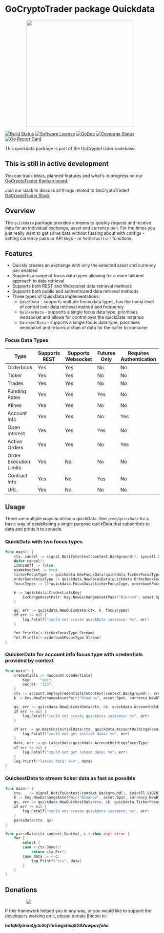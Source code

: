 # GoCryptoTrader package Quickdata

<img src="/common/gctlogo.png?raw=true" width="350px" height="350px" hspace="70">


[![Build Status](https://github.com/thrasher-corp/gocryptotrader/actions/workflows/tests.yml/badge.svg?branch=master)](https://github.com/thrasher-corp/gocryptotrader/actions/workflows/tests.yml)
[![Software License](https://img.shields.io/badge/License-MIT-orange.svg?style=flat-square)](https://github.com/thrasher-corp/gocryptotrader/blob/master/LICENSE)
[![GoDoc](https://godoc.org/github.com/thrasher-corp/gocryptotrader?status.svg)](https://godoc.org/github.com/thrasher-corp/gocryptotrader/exchange/quickdata)
[![Coverage Status](https://codecov.io/gh/thrasher-corp/gocryptotrader/graph/badge.svg?token=41784B23TS)](https://codecov.io/gh/thrasher-corp/gocryptotrader)
[![Go Report Card](https://goreportcard.com/badge/github.com/thrasher-corp/gocryptotrader)](https://goreportcard.com/report/github.com/thrasher-corp/gocryptotrader)


This quickdata package is part of the GoCryptoTrader codebase.

## This is still in active development

You can track ideas, planned features and what's in progress on our [GoCryptoTrader Kanban board](https://github.com/orgs/thrasher-corp/projects/3).

Join our slack to discuss all things related to GoCryptoTrader! [GoCryptoTrader Slack](https://join.slack.com/t/gocryptotrader/shared_invite/zt-38z8abs3l-gH8AAOk8XND6DP5NfCiG_g)

## Overview

The `quickdata` package provides a means to quickly request and receive data for an individual exchange, asset and currency pair. For the times you just really want to get some data without fussing about with configs - setting currency pairs or API keys - or `SetDefaults()` functions.

## Features

- Quickly creates an exchange with only the selected asset and currency pair enabled
- Supports a range of focus data types allowing for a more tailored approach to data retrieval
- Supports both REST and Websocket data retrieval methods
- Supports both public and authenticated data retrieval methods
- Three types of QuickData implementations:
  - `QuickData` - supports multiple focus data types, has the finest level of control over data retrieval method and frequency
  - `QuickerData` - supports a single focus data type, prioritises websocket and allows for control over the quickData instance
  - `QuickestData` - supports a single focus data type, prioritises websocket and returns a chan of data for the caller to consume


### Focus Data Types
| Type | Supports REST | Supports Websocket | Futures Only | Requires Authentication |
| ---- | ------------- | ------------------ | ------------ | ----------------------- |
| Orderbook | Yes | Yes | No | No |
| Ticker | Yes | Yes | No | No |
| Trades | Yes | Yes | No | No |
| Funding Rates | Yes | Yes | Yes | No |
| Klines | Yes | Yes | No | No |
| Account Info | Yes | Yes | No | Yes |
| Open Interest | Yes | Yes | Yes | No |
| Active Orders | Yes | Yes | No | Yes |
| Order Execution Limits | Yes | No | No | No |
| Contract Info | Yes | No | Yes | No |
| URL | Yes | No | No | No |

## Usage

There are multiple ways to utilise a quickData. See `/cmd/quickData` for a basic way of establishing a single purpose quickData that subscribes to data and prints it to console.

### QuickData with two focus types
```go
func main() {
	ctx, cancel := signal.NotifyContext(context.Background(), syscall.SIGINT, syscall.SIGTERM)
	defer cancel()
	isOnceOff := false
	useWebsocket := true
	tickerFocusType := quickdata.NewFocusData(quickdata.TickerFocusType, isOnceOff, useWebsocket, time.Second)
	orderbookFocusType := quickdata.NewFocusData(quickdata.OrderBookFocusType, isOnceOff, useWebsocket, time.Second)
	focusTypes := []*quickdata.FocusData{tickerFocusType, orderbookFocusType}

	k := &quickdata.CredentialsKey{
		ExchangeAssetPair: key.NewExchangeAssetPair("Binance", asset.Spot, currency.NewBTCUSDT()),
	}

	qs, err := quickdata.NewQuickData(ctx, k, focusTypes)
	if err != nil {
		log.Fatalf("could not create quickData instance: %v", err)
	}

	fmt.Println(<-tickerFocusType.Stream)
	fmt.Println(<-orderbookFocusType.Stream)
}
```

### QuickerData for account info focus type with credentials provided by context
```go
func main() {
	credentials := &account.Credentials{
		Key:    "abc",
		Secret: "123",
	}
	ctx := account.DeployCredentialsToContext(context.Background(), credentials)
	k := key.NewExchangeAssetPair("Binance", asset.Spot, currency.NewBTCUSDT())

	qs, err := quickdata.NewQuickerData(ctx, &k, quickdata.AccountHoldingsFocusType)
	if err != nil {
		log.Fatalf("could not create quickData instance: %v", err)
	}

	if err := qs.WaitForInitialData(ctx, quickdata.AccountHoldingsFocusType); err != nil {
		log.Fatalf("could not get initial data: %v", err)
	}
	data, err := qs.LatestData(quickdata.AccountHoldingsFocusType)
	if err != nil {
		log.Fatalf("could not get latest data: %v", err)
	}
	log.Printf("latest data: %+v", data)
}
```

### QuickestData to stream ticker data as fast as possible
```go
func main() {
	ctx, _ := signal.NotifyContext(context.Background(), syscall.SIGINT, syscall.SIGTERM)
	k := key.NewExchangeAssetPair("Binance", asset.Spot, currency.NewBTCUSDT())
	qs, err := quickdata.NewQuickestData(ctx, &k, quickdata.TickerFocusType)
	if err != nil {
		log.Fatalf("could not create quickData instance: %v", err)
	}
	parseData(ctx, qs)
}

func parseData(ctx context.Context, c <-chan any) error {
	for {
		select {
		case <-ctx.Done():
			return ctx.Err()
		case data := <-c:
			log.Printf("%+v", data)
		}
	}
}
```




## Donations

<img src="https://github.com/thrasher-corp/gocryptotrader/blob/master/web/src/assets/donate.png?raw=true" hspace="70">

If this framework helped you in any way, or you would like to support the developers working on it, please donate Bitcoin to:

***bc1qk0jareu4jytc0cfrhr5wgshsq8282awpavfahc***
